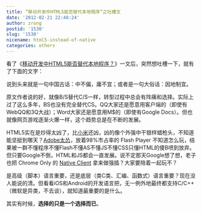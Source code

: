 ```yaml
---
title: ”移动开发中HTML5能否替代本地程序“之吐槽文
date: '2012-02-21 22:48:24'
author: zrong
postid: '1530'
slug: '1530'
nicename: html5-instead-of-native
categories: others
---
```


看了《[移动开发中HTML5能否替代本地程序？](http://iove.net/archives/2991.html)》一文后，突然想吐槽一下，就有了下面的文字：

说到头来就是一句中国古话：中不偏，庸不宜；或者是一句大俗话：因地制宜。

原文作者说的好，就像B/S替代C/S一样，转型过程中总会有阵痛和选择。实际上过了这么多年，BS也没有完全替代CS。QQ大家还是愿意用客户端的（即使有WebQQ和3Q大战）；Word大家还是愿意用M\$的（即使有Google Docs）。但也就像网页游戏逐渐火爆一样，这个趋势总是在不断的发展。

HTML5实在是炒得太凶了，比[小米](http://www.xiaomi.com/)还凶，凶的像个外强中干银样蜡枪头，不知道能坚挺到哪天？[Adobe太怂](http://zengrong.net/post/tag/adobe)，放着98%市占率的 Flash Player 不知道怎么玩，结果被一群不懂程序不懂Flash不懂AS不懂JS不懂CSS只懂HTML的傻B喷到放弃。但只要Google不倒，HTML和JS都会一直发展。说不定那天Google想了想，老子也把 Chrome Only 的 [Native Client](https://developers.google.com/native-client/) 拿来做强插？大家要陪着一起玩不？

是高级（脚本）语言重要，还是底层（类C类、汇编、函数式）语言重要？现在没人能说的清。但看看iOS和Android的开发语言把，无一例外地最终都支持C/C++（微软是异类，不去谈），就知道最重要的是什么。

其实有时候，**选择的只是一个选择而已**。

